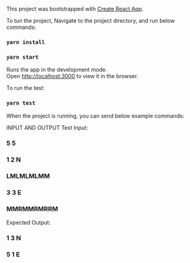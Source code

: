This project was bootstrapped with [Create React App](https://github.com/facebook/create-react-app).

To tun the project, Navigate to the project directory, and run below commands:

### `yarn install`
### `yarn start`

Runs the app in the development mode.<br />
Open [http://localhost:3000](http://localhost:3000) to view it in the browser.

To run the test:
### `yarn test`

When the project is running, you can send below example commands:

INPUT AND OUTPUT
Test Input:
### 5 5
### 1 2 N
### LMLMLMLMM
### 3 3 E
### MMRMMRMRRM
 
Expected Output:
### 1 3 N
### 5 1 E





